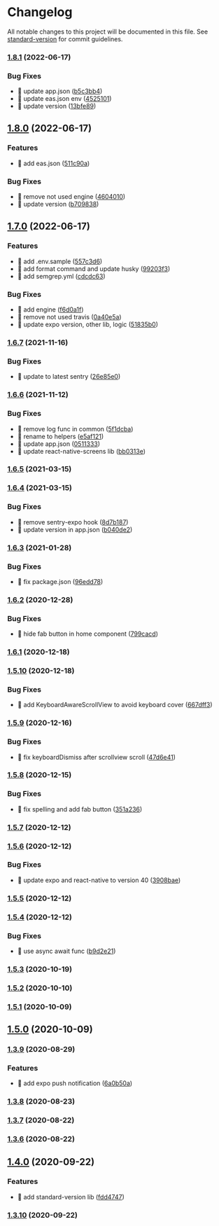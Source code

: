 # Changelog

All notable changes to this project will be documented in this file. See [standard-version](https://github.com/conventional-changelog/standard-version) for commit guidelines.

### [1.8.1](https://github.com/yeukfei02/lunchPickerReactNative/compare/v1.8.0...v1.8.1) (2022-06-17)


### Bug Fixes

* 🐛 update app.json ([b5c3bb4](https://github.com/yeukfei02/lunchPickerReactNative/commit/b5c3bb47a961221432df90c24debbdb622eb0218))
* 🐛 update eas.json env ([4525101](https://github.com/yeukfei02/lunchPickerReactNative/commit/4525101003bf854b15ad6b607557679dba056bab))
* 🐛 update version ([13bfe89](https://github.com/yeukfei02/lunchPickerReactNative/commit/13bfe89b94a82bdc69228b903341e798efad8bb7))

## [1.8.0](https://github.com/yeukfei02/lunchPickerReactNative/compare/v1.7.0...v1.8.0) (2022-06-17)


### Features

* 🎸 add eas.json ([511c90a](https://github.com/yeukfei02/lunchPickerReactNative/commit/511c90a3d9949f1e6918fd2e54f637c39b0ddcff))


### Bug Fixes

* 🐛 remove not used engine ([4604010](https://github.com/yeukfei02/lunchPickerReactNative/commit/4604010cea4f2a8344dbdd96e7f41db015e61be7))
* 🐛 update version ([b709838](https://github.com/yeukfei02/lunchPickerReactNative/commit/b7098382c1b41cfeaca9d7e243146eb199df02e7))

## [1.7.0](https://github.com/yeukfei02/lunchPickerReactNative/compare/v1.6.7...v1.7.0) (2022-06-17)


### Features

* 🎸 add .env.sample ([557c3d6](https://github.com/yeukfei02/lunchPickerReactNative/commit/557c3d6d6801fcf965db73d0dad03a56617e0dd3))
* 🎸 add format command and update husky ([99203f3](https://github.com/yeukfei02/lunchPickerReactNative/commit/99203f3e51f54d9b03ab1075997b19d7cb8df0ef))
* 🎸 add semgrep.yml ([cdcdc63](https://github.com/yeukfei02/lunchPickerReactNative/commit/cdcdc635288c0e0cdb08ae4f9e632ca0a5e04c57))


### Bug Fixes

* 🐛 add engine ([f6d0a1f](https://github.com/yeukfei02/lunchPickerReactNative/commit/f6d0a1f4f2aed6d4a8b6a6397c4b13025d29a3a1))
* 🐛 remove not used travis ([0a40e5a](https://github.com/yeukfei02/lunchPickerReactNative/commit/0a40e5ad0b81b0981d1e00fb8f7cf919d341f9bb))
* 🐛 update expo version, other lib, logic ([51835b0](https://github.com/yeukfei02/lunchPickerReactNative/commit/51835b0de8149391d7f048bf6cc72fe5b490a7be))

### [1.6.7](https://github.com/yeukfei02/lunchPickerReactNative/compare/v1.6.6...v1.6.7) (2021-11-16)


### Bug Fixes

* 🐛 update to latest sentry ([26e85e0](https://github.com/yeukfei02/lunchPickerReactNative/commit/26e85e0951efb1e152b04d3b18449d7ee333e363))

### [1.6.6](https://github.com/yeukfei02/lunchPickerReactNative/compare/v1.6.5...v1.6.6) (2021-11-12)


### Bug Fixes

* 🐛 remove log func in common ([5f1dcba](https://github.com/yeukfei02/lunchPickerReactNative/commit/5f1dcba21b7659d948fc48c177c23f720267a547))
* 🐛 rename to helpers ([e5af121](https://github.com/yeukfei02/lunchPickerReactNative/commit/e5af1213f07171ffb893539f966f8cb14b5baafd))
* 🐛 update app.json ([0511333](https://github.com/yeukfei02/lunchPickerReactNative/commit/05113334492b31de2d132e10d3bfe3fb5d63a6a0))
* 🐛 update react-native-screens lib ([bb0313e](https://github.com/yeukfei02/lunchPickerReactNative/commit/bb0313e14be2c5ed6ba559f22b14ae3bd9c7ddca))

### [1.6.5](https://github.com/yeukfei02/lunchPickerReactNative/compare/v1.6.4...v1.6.5) (2021-03-15)

### [1.6.4](https://github.com/yeukfei02/lunchPickerReactNative/compare/v1.6.3...v1.6.4) (2021-03-15)


### Bug Fixes

* 🐛 remove sentry-expo hook ([8d7b187](https://github.com/yeukfei02/lunchPickerReactNative/commit/8d7b1874ba05e914d95ea3186249084180cc43ee))
* 🐛 update version in app.json ([b040de2](https://github.com/yeukfei02/lunchPickerReactNative/commit/b040de253d7a1d7c312239b289ae95f680967533))

### [1.6.3](https://github.com/yeukfei02/lunchPickerReactNative/compare/v1.6.2...v1.6.3) (2021-01-28)


### Bug Fixes

* 🐛 fix package.json ([96edd78](https://github.com/yeukfei02/lunchPickerReactNative/commit/96edd7812ebc748c59c4ac41f0cc78cc40224f69))

### [1.6.2](https://github.com/yeukfei02/lunchPickerReactNative/compare/v1.6.1...v1.6.2) (2020-12-28)


### Bug Fixes

* 🐛 hide fab button in home component ([799cacd](https://github.com/yeukfei02/lunchPickerReactNative/commit/799cacdde89ab31e3dd9c36a1b8439db7ad08908))

### [1.6.1](https://github.com/yeukfei02/lunchPickerReactNative/compare/v1.5.10...v1.6.1) (2020-12-18)

### [1.5.10](https://github.com/yeukfei02/lunchPickerReactNative/compare/v1.5.9...v1.5.10) (2020-12-18)


### Bug Fixes

* 🐛 add KeyboardAwareScrollView to avoid keyboard cover ([667dff3](https://github.com/yeukfei02/lunchPickerReactNative/commit/667dff32498114f41dc772c109b29777bde41d01))

### [1.5.9](https://github.com/yeukfei02/lunchPickerReactNative/compare/v1.5.8...v1.5.9) (2020-12-16)


### Bug Fixes

* 🐛 fix keyboardDismiss after scrollview scroll ([47d6e41](https://github.com/yeukfei02/lunchPickerReactNative/commit/47d6e41806673e502049040e1206f14bbcb91e49))

### [1.5.8](https://github.com/yeukfei02/lunchPickerReactNative/compare/v1.5.7...v1.5.8) (2020-12-15)


### Bug Fixes

* 🐛 fix spelling and add fab button ([351a236](https://github.com/yeukfei02/lunchPickerReactNative/commit/351a236b9bb8db774d8109cc97a91998a29136e6))

### [1.5.7](https://github.com/yeukfei02/lunchPickerReactNative/compare/v1.5.6...v1.5.7) (2020-12-12)

### [1.5.6](https://github.com/yeukfei02/lunchPickerReactNative/compare/v1.5.5...v1.5.6) (2020-12-12)


### Bug Fixes

* 🐛 update expo and react-native to version 40 ([3908bae](https://github.com/yeukfei02/lunchPickerReactNative/commit/3908bae563e449ca5ac2e5b701a68cc2f0ab5b05))

### [1.5.5](https://github.com/yeukfei02/lunchPickerReactNative/compare/v1.5.4...v1.5.5) (2020-12-12)

### [1.5.4](https://github.com/yeukfei02/lunchPickerReactNative/compare/v1.5.3...v1.5.4) (2020-12-12)


### Bug Fixes

* 🐛 use async await func ([b9d2e21](https://github.com/yeukfei02/lunchPickerReactNative/commit/b9d2e21e6ee30729b870585a316911f70eea46d5))

### [1.5.3](https://github.com/yeukfei02/lunchPickerReactNative/compare/v1.5.2...v1.5.3) (2020-10-19)

### [1.5.2](https://github.com/yeukfei02/lunchPickerReactNative/compare/v1.5.1...v1.5.2) (2020-10-10)

### [1.5.1](https://github.com/yeukfei02/lunchPickerReactNative/compare/v1.5.0...v1.5.1) (2020-10-09)

## [1.5.0](https://github.com/yeukfei02/lunchPickerReactNative/compare/v1.4.0...v1.5.0) (2020-10-09)

### [1.3.9](https://github.com/yeukfei02/lunchPickerReactNative/compare/v1.3.8...v1.3.9) (2020-08-29)


### Features

* 🎸 add expo push notification ([6a0b50a](https://github.com/yeukfei02/lunchPickerReactNative/commit/6a0b50a253d329e19f66ba8af257e10cfeba3470))

### [1.3.8](https://github.com/yeukfei02/lunchPickerReactNative/compare/v1.3.7...v1.3.8) (2020-08-23)

### [1.3.7](https://github.com/yeukfei02/lunchPickerReactNative/compare/v1.3.6...v1.3.7) (2020-08-22)

### [1.3.6](https://github.com/yeukfei02/lunchPickerReactNative/compare/v1.3.5...v1.3.6) (2020-08-22)

## [1.4.0](https://github.com/yeukfei02/lunchPickerReactNative/compare/v1.3.10...v1.4.0) (2020-09-22)


### Features

* 🎸 add standard-version lib ([fdd4747](https://github.com/yeukfei02/lunchPickerReactNative/commit/fdd47473163e054d123f4e7e3d4abb57b457be01))

### [1.3.10](https://github.com/yeukfei02/lunchPickerReactNative/compare/v1.3.5...v1.3.10) (2020-09-22)
